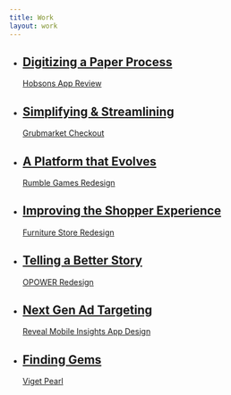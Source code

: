 ```yaml
---
title: Work
layout: work
---
```


<ul>
  <li>
    <a href="/work/hobsons-app-review/">
      <h2>Digitizing a Paper Process</h2>
      <p>Hobsons App Review</p>
    </a>
  </li>
  <li>
    <a href="/work/grubmarket-checkout/">
      <h2>Simplifying &amp; Streamlining</h2>
      <p>Grubmarket Checkout</p>
    </a>
  </li>
  <li>
    <a href="/work/rumble-redesign/">
      <h2>A Platform that Evolves</h2>
      <p>Rumble Games Redesign</p>
    </a>
  </li>
  <li>
    <a href="/work/furniture-store-redesign/">
      <h2>Improving the Shopper Experience</h2>
      <p>Furniture Store Redesign</p>
    </a>
  </li>
  <li>
    <a href="/work/opower-redesign/">
      <h2>Telling a Better Story</h2>
      <p>OPOWER Redesign</p>
    </a>
  </li>
  <li>
    <a href="/work/reveal/">
      <h2>Next Gen Ad Targeting</h2>
      <p>Reveal Mobile Insights App Design</p>
    </a>
  </li>
  <li>
    <a href="/work/pearl/">
      <h2>Finding Gems</h2>
      <p>Viget Pearl</p>
    </a>
  </li>
</ul>
